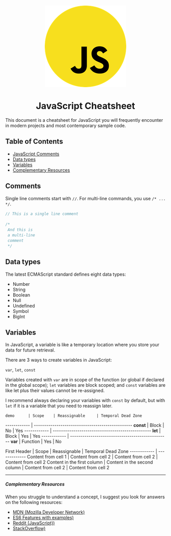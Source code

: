  <p align="center">
  <img width="256" height="256" src="/img/JavaScript_logo_large.png">
</p>

<h1 align="center">JavaScript Cheatsheet</h1>

This document is a cheatsheet for JavaScript you will frequently encounter in modern projects and most contemporary sample code.


## Table of Contents

* [JavaScript Comments](#js-commet)
* [Data types](#js-datatypes)
* [Variables](#js-variables)
* [Complementary Resources](#com-res)



<a name="js-commet"></a>
## Comments

Single line comments start with `//`. For multi-line commands, you use `/* ... */`.

```javascript
// This is a single line comment

/*
 And this is
 a multi-line
 comment
 */
```

<a name="js-datatypes"></a>
## Data types

The latest ECMAScript standard defines eight data types:

* Number
* String
* Boolean
* Null
* Undefined
* Symbol 
* BigInt

<a name="js-variables"></a>
## Variables

In JavaScript, a variable is like a temporary location where you store your data for future retrieval.

There are 3 ways to create variables in JavaScript:

`var`, `let`, `const`

Variables created with `var` are in scope of the function (or global if declared in the global scope); `let` variables are block scoped; and `const` variables are like let plus their values cannot be re-assigned.

I recommend always declaring your variables with `const` by default, but with `let` if it is a variable that you need to reassign later.


    demo      | Scope    | Reassignable     | Temporal Dead Zone
------------ | ------------------------------------------------
**const**    | Block    | No               | Yes
------------ | ------------------------------------------------
**let**      | Block    | Yes              | Yes
------------ | ------------------------------------------------
**var**      | Function | Yes              | No


First Header | Scope | Reassignable | Temporal Dead Zone
------------ | -------------
Content from cell 1 | Content from cell 2 | Content from cell 2 | Content from cell 2
Content in the first column | Content in the second column | Content from cell 2 | Content from cell 2


<hr>

<a name="com-res"></a>
##### Complementary Resources

When you struggle to understand a concept, I suggest you look for answers on the following resources:


* [MDN (Mozilla Developer Network)](https://developer.mozilla.org/en-US/docs/Web/JavaScript)
* [ES6 Features with examples)](http://es6-features.org/#Constants)
* [Reddit (JavaScript))](https://www.reddit.com/r/javascript/)
* [StackOverflow)](https://stackoverflow.com/questions/tagged/javascript)